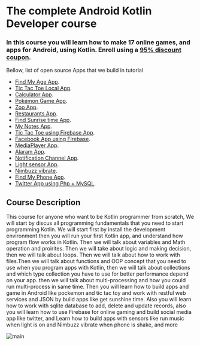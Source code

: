 # The complete Android Kotlin Developer course 

### In this course you will learn how to make 17 online games, and apps for Android, using Kotlin. Enroll using a [ 95% discount coupon](https://www.udemy.com/course/the-complete-kotlin-developer-course/?referralCode=84CE6EE1EB4176CEDFA0). 

Bellow, list of open source Apps that we build in tutorial

- [Find My Age  App](https://github.com/hussien89aa/KotlinUdemy/tree/master/Android/FindMyAge).
- [Tic Tac Toe Local App](https://github.com/hussien89aa/KotlinUdemy/tree/master/Android/TicTacToy%20Game/TicTacToyLocal).
- [Calculator App](https://github.com/hussien89aa/KotlinUdemy/tree/master/Android/Calculator/).
- [Pokémon Game App](https://github.com/hussien89aa/KotlinUdemy/tree/master/Android/PockemonAndroid).
- [Zoo App](https://github.com/hussien89aa/KotlinUdemy/tree/master/Android/ZooApp/).
- [Restaurants App](https://github.com/hussien89aa/KotlinUdemy/tree/master/Android/FoodApp).
- [Find Sunrise time App](https://github.com/hussien89aa/KotlinUdemy/tree/master/Android/GetSunSet/).
- [My Notes App](https://github.com/hussien89aa/KotlinUdemy/tree/master/Android/NoteApp/).
- [Tic Tac Toe using Firebase App](https://github.com/hussien89aa/KotlinUdemy/tree/master/Android/TicTacToy%20Game/TicTacToyOnline/TicTacToyLocal).
- [Facebook App using Firebase](https://github.com/hussien89aa/KotlinUdemy/tree/master/Android/TwitterDemo/).
- [MediaPlayer App](https://github.com/hussien89aa/KotlinUdemy/tree/master/Android/MediaPlayer/).
- [Alaram App](https://github.com/hussien89aa/KotlinUdemy/tree/master/Android/AlarmManager/).
- [Notification Channel App](https://github.com/hussien89aa/KotlinUdemy/tree/master/Android/NotificationChannelsApp).
- [Light sensor App](https://github.com/hussien89aa/KotlinUdemy/tree/master/Android/sensors/light).
- [Nimbuzz vibrate](https://github.com/hussien89aa/KotlinUdemy/tree/master/Android/sensors/numbizz/).
- [Find My Phone App](https://github.com/hussien89aa/KotlinUdemy/tree/master/Android/FindMyPhone).
- [Twitter App using Php + MySQL](https://github.com/hussien89aa/KotlinUdemy/tree/master/Android/TwitterWebService).


## Course Description

This course for anyone  who want to be Kotlin programmer from scratch, We will  start by discus all programming fundamentals that you need to start programming Kotlin. We will start first by install the development environment then you will run your first Kotlin app, and understand how program flow works in Kotlin. Then we will talk about variables and Math operation and proirites. Then we will take about logic and making decision, then we will talk about loops. Then we will talk about  how to work with   files.Then we will talk about functions and OOP concept that you need to use when you program apps with Kotlin, then we will talk about collections and which type collection you have to use for better performance  depend on your app. then we will talk about multi-processing and how you could run multi-process in same time. Then you will learn how to build apps and game in Android like pockemon and tic tac toy and work with restful web services and  JSON by build apps like get sunshine time. Also you will learn how to work with sqlite database to add, delete and update records, also you will learn how to use Firebase for online gaming and build social media app like twitter, and Learn how to build apps with sensors like run music when light is on and Nimbuzz vibrate when phone is shake, and more 


![main](http://attach.alruabye.net/kotlin/kotlin.jpg)
